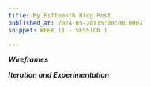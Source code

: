 ```yaml
---
title: My Fifteenth Blog Post
published_at: 2024-05-28T15:00:00.000Z
snippet: WEEK 11 - SESSION 1

---
```


_**Wireframes**_

_**Iteration and Experimentation**_


 <!-- Continue generating wireframes for your planned webpage. You can use a tool such as wireframe.ccLinks to an external site., software like Figma or Illustrator, or you can use pencil/pen and paper. Some additional tips for effective wireframing can be found hereLinks to an external site.. 

2. Post these iterations to your blog, and sort through them to arrive at your final wireframe design.

3. Discuss how you arrived at this decision through iteration and experimentation.  -->


<!-- # This is h1

## This is h2

_underline_

**bold** -->
